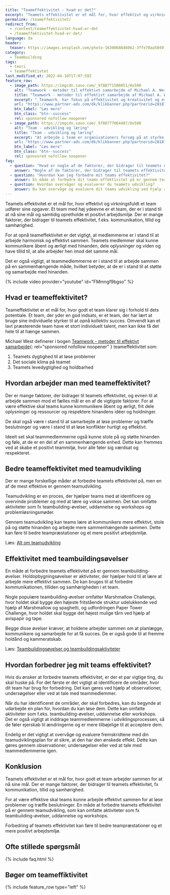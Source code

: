 ```yaml
---
title: "Teameffektivitet - hvad er det?"
excerpt: "Teamets effektivitet er et mål for, hvor effektivt og virkningsfuldt et team udfører sine opgaver. Hvad skal man tænke over med teamaktivitet?"
permalink: /teameffektivitet/
redirect_from:
  - /content/teameffektivitet-hvad-er-det
  - /teameffektivitet-hvad-er-det/
language: da
header:
  teaser: https://images.unsplash.com/photo-1630068846062-3ffe78aa5049?ixlib=rb-1.2.1&ixid=MnwxMjA3fDB8MHxwaG90by1wYWdlfHx8fGVufDB8fHx8&auto=format&fit=crop&h=300&w=400&q=10
category:
  - Teambuilding
tags:
  - teori
  - teameffektivtet
last_modified_at: 2022-04-10T17:07:59Z
feature_row:
  - image_path: https://imgcdn.saxo.com/_9788771580051/0x500
    alt: "Teamwork - metoder til effektivt samarbejde af Michael A. West"
    title: "Teamwork - metoder til effektivt samarbejde af Michael A. West"
    excerpt: "_Teamwork_ har fokus på effektivitet og kreativitet og er for alle, der på den ene eller anden måde bruger teamwork i deres dagligdag. Bogen er fyldt med praktiske eksempler og teori, der kan hjælpe et team med at opstille mål og opnå dem."
    url: "https://www.partner-ads.com/dk/klikbanner.php?partnerid=28187&bannerid=43264&htmlurl=https://www.saxo.com/dk/teamwork_michael-a-west_haeftet_9788771580051"
    btn_label: "Læs mere"
    btn_class: "btn--success"
    rel: sponsored nofollow noopener
  - image_path: https://imgcdn.saxo.com/_9788777064487/0x500
    alt: "Team - udvikling og læring"
    title: "Team - udvikling og læring"
    excerpt: "At arbejde i team er organisationers forsøg på at styrke udvikling af faglige og personlige potentialer og kompetencer. Bogens formål er at give svar på, hvordan udvikling og læring i team kan blive en succes, fx om sporten er en passende metafor til at fremme teamudvikling og læring og forståelse af samarbejde samt om team på arbejdspladsen kan skabe nye fortællinger om medarbejdernes måde at se på samarbejde og gensidig udvikling."
    url: "https://www.partner-ads.com/dk/klikbanner.php?partnerid=28187&bannerid=43264&htmlurl=https://www.saxo.com/dk/team-udvikling-og-laering_morten-bertelsen-red-reinhard-stelter-red_haeftet_9788777064487"
    btn_label: "Læs mere"
    btn_class: "btn--success"
    rel: sponsored nofollow noopener
faq:
  - question: "Hvad er nogle af de faktorer, der bidrager til teamets effektivitet?"
    answer: "Nogle af de faktorer, der bidrager til teamets effektivitet, omfatter kommunikation, tillid og samhørighed."
  - question: "Hvordan kan jeg forbedre mit teams effektivitet?"
    answer: En måde at forbedre dit teams effektivitet på er gennem teamudvikling, som kan omfatte aktiviteter som f.eks. teambuilding-øvelser, uddannelse og workshops.
  - question: Hvordan overvåger og evaluerer du teamets udvikling?
    answer: Du kan overvåge og evaluere dit teams udvikling ved hjælp af observationer, undersøgelser eller ved at tale med teammedlemmerne. Du kan fx bruge nogle af metoderne under [evaluering](/evaluering/).
---
```


Teamets effektivitet er et mål for, hvor effektivt og virkningsfuldt et team udfører sine opgaver. Et team med høj ydeevne er et team, der er i stand til at nå sine mål og samtidig opretholde et positivt arbejdsmiljø. Der er mange faktorer, der bidrager til teamets effektivitet, f.eks. kommunikation, tillid og samhørighed.

For at opnå teameffektivitet er det vigtigt, at medlemmerne er i stand til at arbejde harmonisk og effektivt sammen. Teamets medlemmer skal kunne kommunikere åbent og ærligt med hinanden, dele oplysninger og viden og have tillid til, at alle arbejder hen imod det samme mål.

Det er også vigtigt, at teammedlemmerne er i stand til at arbejde sammen på en sammenhængende måde, hvilket betyder, at de er i stand til at støtte og samarbejde med hinanden.

{% include video provider="youtube" id="FMmngf9bgso" %}

## Hvad er teameffektivitet?

Teameffektivitet er et mål for, hvor godt et team klarer sig i forhold til dets potentiale. Et team, der yder en god indsats, er et team, der har lært at bruge sine individuelle styrker til at opnå kollektiv succes. Omvendt kan et lavt præsterende team have et stort individuelt talent, men kan ikke få det hele til at hænge sammen.

Michael West definerer i bogen [Teamwork - metoder til effektivt samarbejde](https://www.partner-ads.com/dk/klikbanner.php?partnerid=28187&bannerid=43264&htmlurl=https://www.saxo.com/dk/teamwork_michael-a-west_haeftet_9788771580051){: rel="sponsored nofollow noopener" } teameffektivitet som:

1. Teamets dygtighed til at løse problemer
2. Det sociale klima på teamet
3. Teamets levedygtighed og holdbarhed

## Hvordan arbejder man med teameffektivitet?

Der er mange faktorer, der bidrager til teamets effektivitet, og evnen til at arbejde sammen mod et fælles mål er en af de vigtigste faktorer. For at være effektive skal teams kunne kommunikere åbent og ærligt, frit dele oplysninger og ressourcer og respektere hinandens idéer og holdninger.

De skal også være i stand til at samarbejde at løse problemer og træffe beslutninger og være i stand til at løse konflikter hurtigt og effektivt.

Ideelt set skal teammedlemmerne også kunne stole på og støtte hinanden og føle, at de er en del af en sammenhængende enhed. Dette kan fremmes ved at skabe et positivt teammiljø, hvor alle føler sig værdsat og respekteret.

## Bedre teameffektivitet med teamudvikling

Der er mange forskellige måder at forbedre teamets effektivitet på, men en af de mest effektive er gennem teamudvikling.

Teamudvikling er en proces, der hjælper teams med at identificere og overvinde problemer og med at lære og vokse sammen. Det kan omfatte aktiviteter som fx teambuilding-øvelser, uddannelse og workshops og problemløsningsmøder.

Gennem teamudvikling kan teams lære at kommunikere mere effektivt, stole på og støtte hinanden og arbejde mere sammenhængende sammen. Dette kan føre til bedre teampræstationer og et mere positivt arbejdsmiljø.

Læs: [Alt om teamudvikling](/teamudvikling/)

## Effektivitet med teambuildingsøvelser

En måde at forbedre teamets effektivitet på er gennem teambuilding-øvelser. Holdopbygningsøvelser er aktiviteter, der hjælper hold til at lære at arbejde mere effektivt sammen. De kan bruges til at forbedre kommunikationen, tilliden og samhørigheden i et team.

Nogle populære teambuilding-øvelser omfatter Marshmallow Challenge, hvor holdet skal bygge den højeste fritstående struktur udelukkende ved hjælp af Marshmallow og spaghetti, og udfordringen Paper Tower Challenge, hvor holdet skal bygge det højest mulige tårn ved hjælp af avispapir og tape.

Begge disse øvelser kræver, at holdene arbejder sammen om at planlægge, kommunikere og samarbejde for at få succes. De er også gode til at fremme holdånd og kammeratskab.

Læs: [Teambuildingsøvelser og teambuildingsaktiviteter](/gratis-teambuilding-oevelser/)

## Hvordan forbedrer jeg mit teams effektivitet?

Hvis du ønsker at forbedre teamets effektivitet, er der et par vigtige ting, du skal huske på. For det første er det vigtigt at identificere de områder, hvor dit team har brug for forbedring. Det kan gøres ved hjælp af observationer, undersøgelser eller ved at tale med teammedlemmer.

Når du har identificeret de områder, der skal forbedres, kan du begynde at udarbejde en plan for, hvordan du kan løse dem. Dette kan omfatte aktiviteter som f.eks. teambuilding-øvelser, uddannelse eller workshops. Det er også vigtigt at inddrage teammedlemmerne i udviklingsprocessen, så de føler ejerskab til ændringerne og er mere tilbøjelige til at acceptere dem.

Endelig er det vigtigt at overvåge og evaluere fremskridtene med din teamudviklingsplan for at sikre, at den har den ønskede effekt. Dette kan gøres gennem observationer, undersøgelser eller ved at tale med teammedlemmerne igen.

## Konklusion

Teamets effektivitet er et mål for, hvor godt et team arbejder sammen for at nå sine mål. Der er mange faktorer, der bidrager til teamets effektivitet, fx kommunikation, tillid og samhørighed.

For at være effektive skal teams kunne arbejde effektivt sammen for at løse problemer og træffe beslutninger. En måde at forbedre teamets effektivitet på er gennem teamudvikling, som kan omfatte aktiviteter som fx teambuilding-øvelser, uddannelse og workshops.

Forbedring af teamets effektivitet kan føre til bedre teampræstationer og et mere positivt arbejdsmiljø.

## Ofte stillede spørgsmål

{% include faq.html %}

## Bøger om teameffiktivitet

{% include feature_row type="left" %}
